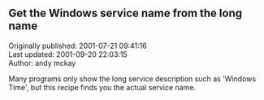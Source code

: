 ## Get the Windows service name from the long name  
Originally published: 2001-07-21 09:41:16  
Last updated: 2001-09-20 22:03:15  
Author: andy mckay  
  
Many programs only show the long service description such as 'Windows Time', but this recipe finds you the actual service name.